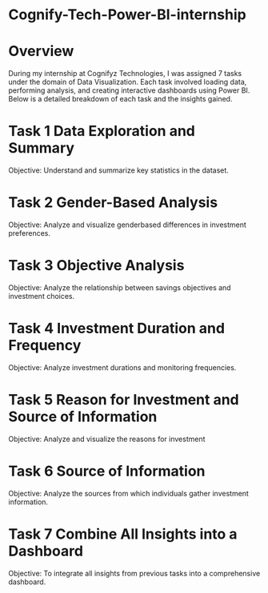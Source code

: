 # Cognify-Tech-Power-BI-internship

# Overview

During my internship at Cognifyz Technologies, I was assigned 7 tasks under the domain of Data Visualization. Each task involved loading data, performing analysis, and creating interactive dashboards using Power BI. Below is a detailed breakdown of each task and the insights gained.

# Task 1 Data Exploration and Summary
Objective: Understand and summarize key statistics in the dataset.

# Task 2 Gender-Based Analysis
Objective: Analyze and visualize genderbased differences in investment preferences.

# Task 3 Objective Analysis
Objective: Analyze the relationship between savings objectives and investment choices.

# Task 4 Investment Duration and Frequency
Objective: Analyze investment durations and monitoring frequencies.

# Task 5 Reason for Investment and Source of Information
Objective: Analyze and visualize the reasons for investment

# Task 6 Source of Information
Objective: Analyze the sources from which individuals gather investment information.

# Task 7 Combine All Insights into a Dashboard
Objective: To integrate all insights from previous tasks into a comprehensive dashboard.
